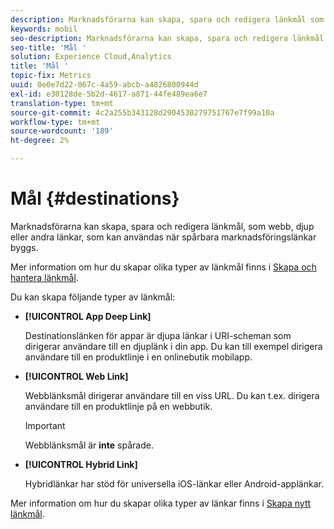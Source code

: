 ```yaml
---
description: Marknadsförarna kan skapa, spara och redigera länkmål som webb, djup eller andra länkar som kan användas när spårbara marknadsföringslänkar byggs.
keywords: mobil
seo-description: Marknadsförarna kan skapa, spara och redigera länkmål som webb, djup eller andra länkar som kan användas när spårbara marknadsföringslänkar byggs.
seo-title: 'Mål '
solution: Experience Cloud,Analytics
title: 'Mål '
topic-fix: Metrics
uuid: 0e0e7d22-067c-4a59-abcb-a4826800944d
exl-id: e30128de-5b2d-4617-a871-44fe489ea6e7
translation-type: tm+mt
source-git-commit: 4c2a255b343128d2904530279751767e7f99a10a
workflow-type: tm+mt
source-wordcount: '189'
ht-degree: 2%

---
```


# Mål {#destinations}

Marknadsförarna kan skapa, spara och redigera länkmål, som webb, djup eller andra länkar, som kan användas när spårbara marknadsföringslänkar byggs.

Mer information om hur du skapar olika typer av länkmål finns i [Skapa och hantera länkmål](/help/using/acquisition-main/c-manage-link-destinations/c-manage-link-destinations.md).

Du kan skapa följande typer av länkmål:

* **[!UICONTROL App Deep Link]**

   Destinationslänken för appar är djupa länkar i URI-scheman som dirigerar användare till en djuplänk i din app. Du kan till exempel dirigera användare till en produktlinje i en onlinebutik mobilapp.

* **[!UICONTROL Web Link]**

   Webblänksmål dirigerar användare till en viss URL. Du kan t.ex. dirigera användare till en produktlinje på en webbutik.

   >[!IMPORTANT]
   >
   >Webblänksmål är **inte** spårade.

* **[!UICONTROL Hybrid Link]**

   Hybridlänkar har stöd för universella iOS-länkar eller Android-applänkar.

Mer information om hur du skapar olika typer av länkar finns i [Skapa nytt länkmål](/help/using/acquisition-main/c-manage-link-destinations/t-create-new-app-deep-link-destination.md).
